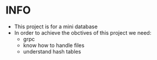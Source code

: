 # INFO
- This project is for a mini database
- In order to achieve the obctives of this project we need:
  - grpc
  - know how to handle files
  - understand hash tables